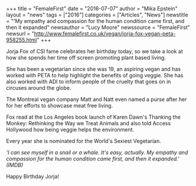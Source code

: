 +++
title = "FemaleFirst"
date = "2016-07-07"
author = "Mika Epstein"
layout = "news"
tags = ["2016"]
categories = ["Articles", "News"]
newstitle = "'My empathy and compassion for the human condition came first, and then it expanded"
newsauthor = "Lucy Moore"
newssource = "FemaleFirst"
newsurl = "http://www.femalefirst.co.uk/vegan/jorja-fox-vegan-peta-958255.html"
+++

Jorja Fox of CSI fame celebrates her birthday today, so we take a look at how she spends her time off screen promoting plant based living.

She has been a vegetarian since she was 19, an aspiring vegan and has worked with PETA to help highlight the benefits of going veggie. She has also worked with ADI to inform people of the cruelty that goes on in circuses around the globe.

The Montreal vegan company Matt and Natt even named a purse after her for her efforts to showcase meat free living.

Fox read at the Los Angeles book launch of Karen Dawn's Thanking the Monkey: Rethinking the Way we Treat Animals and also told Access Hollywood how being veggie helps the environment.

Every year she is nominated for the World's Sexiest Vegetarian.

_'I can see myself in a snail or a whale. It's easy, actually. My empathy and compassion for the human condition came first, and then it expanded.' (IMDB)_

Happy Birthday Jorja!